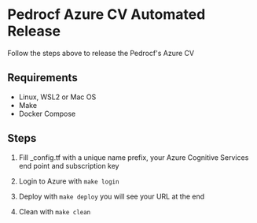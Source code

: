 # Pedrocf Azure CV Automated Release

Follow the steps above to release the Pedrocf's Azure CV

## Requirements

* Linux, WSL2 or Mac OS
* Make
* Docker Compose

## Steps

1. Fill _config.tf with a unique name prefix, your Azure Cognitive Services end point and subscription key

1. Login to Azure with `make login`

1. Deploy with `make deploy` you will see your URL at the end

1. Clean with `make clean`